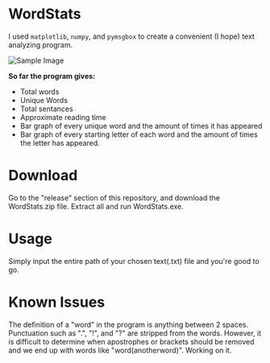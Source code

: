 # WordStats
I used ```matplotlib```, ```numpy```, and ```pymsgbox``` to create a convenient (I hope) text analyzing program.

![Sample Image](https://raw.githubusercontent.com/SeanJxie/WordStats/master/src/image.png)

**So far the program gives:**
- Total words
- Unique Words
- Total sentances
- Approximate reading time
- Bar graph of every unique word and the amount of times it has appeared
- Bar graph of every starting letter of each word and the amount of times the letter has appeared.

# Download
Go to the "release" section of this repository, and download the WordStats.zip file. Extract all and run WordStats.exe.

# Usage
Simply input the entire path of your chosen text(.txt) file and you're good to go.

# Known Issues
The definition of a "word" in the program is anything between 2 spaces. Punctuation such as ".", "!", and "?" are stripped from the words. However, it is difficult to determine when apostrophes or brackets should be removed and we end up with words like "word(anotherword)". Working on it.
